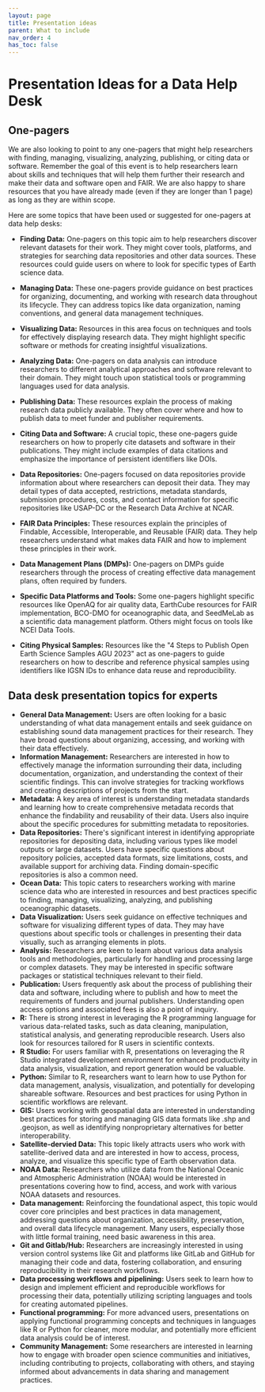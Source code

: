 ```yaml
---
layout: page
title: Presentation ideas
parent: What to include
nav_order: 4
has_toc: false
---
```


# Presentation Ideas for a Data Help Desk

## One-pagers

We are also looking to point to any one-pagers that might help researchers with
finding, managing, visualizing, analyzing, publishing, or citing data or
software. Remember the goal of this event is to help researchers learn about
skills and techniques that will help them further their research and make their
data and software open and FAIR. We are also happy to share resources that you
have already made (even if they are longer than 1 page) as long as they are
within scope.

Here are some topics that have been used or suggested for one-pagers at data
help desks:

-   **Finding Data:** One-pagers on this topic aim to help researchers discover
    relevant datasets for their work. They might cover tools, platforms, and
    strategies for searching data repositories and other data sources. These
    resources could guide users on where to look for specific types of Earth
    science data.

-   **Managing Data:** These one-pagers provide guidance on best practices for
    organizing, documenting, and working with research data throughout its
    lifecycle. They can address topics like data organization, naming
    conventions, and general data management techniques.

-   **Visualizing Data:** Resources in this area focus on techniques and tools
    for effectively displaying research data. They might highlight specific
    software or methods for creating insightful visualizations.

-   **Analyzing Data:** One-pagers on data analysis can introduce researchers to
    different analytical approaches and software relevant to their domain. They
    might touch upon statistical tools or programming languages used for data
    analysis.

-   **Publishing Data:** These resources explain the process of making research
    data publicly available. They often cover where and how to publish data to
    meet funder and publisher requirements.

-   **Citing Data and Software:** A crucial topic, these one-pagers guide
    researchers on how to properly cite datasets and software in their
    publications. They might include examples of data citations and emphasize
    the importance of persistent identifiers like DOIs.

-   **Data Repositories:** One-pagers focused on data repositories provide
    information about where researchers can deposit their data. They may detail
    types of data accepted, restrictions, metadata standards, submission
    procedures, costs, and contact information for specific repositories like
    USAP-DC or the Research Data Archive at NCAR.

-   **FAIR Data Principles:** These resources explain the principles of
    Findable, Accessible, Interoperable, and Reusable (FAIR) data. They help
    researchers understand what makes data FAIR and how to implement these
    principles in their work.

-   **Data Management Plans (DMPs):** One-pagers on DMPs guide researchers
    through the process of creating effective data management plans, often
    required by funders.

-   **Specific Data Platforms and Tools:** Some one-pagers highlight specific
    resources like OpenAQ for air quality data, EarthCube resources for FAIR
    implementation, BCO-DMO for oceanographic data, and SeedMeLab as a
    scientific data management platform. Others might focus on tools like NCEI
    Data Tools.

-   **Citing Physical Samples:** Resources like the "4 Steps to Publish Open
    Earth Science Samples AGU 2023" act as one-pagers to guide researchers on
    how to describe and reference physical samples using identifiers like IGSN
    IDs to enhance data reuse and reproducibility.

## Data desk presentation topics for experts

-   **General Data Management:** Users are often looking for a basic
    understanding of what data management entails and seek guidance on
    establishing sound data management practices for their research. They have
    broad questions about organizing, accessing, and working with their data
    effectively.
-   **Information Management:** Researchers are interested in how to effectively
    manage the information surrounding their data, including documentation,
    organization, and understanding the context of their scientific findings.
    This can involve strategies for tracking workflows and creating descriptions
    of projects from the start.
-   **Metadata:** A key area of interest is understanding metadata standards and
    learning how to create comprehensive metadata records that enhance the
    findability and reusability of their data. Users also inquire about the
    specific procedures for submitting metadata to repositories.
-   **Data Repositories:** There's significant interest in identifying
    appropriate repositories for depositing data, including various types like
    model outputs or large datasets. Users have specific questions about
    repository policies, accepted data formats, size limitations, costs, and
    available support for archiving data. Finding domain-specific repositories
    is also a common need.
-   **Ocean Data:** This topic caters to researchers working with marine science
    data who are interested in resources and best practices specific to finding,
    managing, visualizing, analyzing, and publishing oceanographic datasets.
-   **Data Visualization:** Users seek guidance on effective techniques and
    software for visualizing different types of data. They may have questions
    about specific tools or challenges in presenting their data visually, such
    as arranging elements in plots.
-   **Analysis:** Researchers are keen to learn about various data analysis
    tools and methodologies, particularly for handling and processing large or
    complex datasets. They may be interested in specific software packages or
    statistical techniques relevant to their field.
-   **Publication:** Users frequently ask about the process of publishing their
    data and software, including where to publish and how to meet the
    requirements of funders and journal publishers. Understanding open access
    options and associated fees is also a point of inquiry.
-   **R:** There is strong interest in leveraging the R programming language for
    various data-related tasks, such as data cleaning, manipulation, statistical
    analysis, and generating reproducible research. Users also look for
    resources tailored for R users in scientific contexts.
-   **R Studio:** For users familiar with R, presentations on leveraging the R
    Studio integrated development environment for enhanced productivity in data
    analysis, visualization, and report generation would be valuable.
-   **Python:** Similar to R, researchers want to learn how to use Python for
    data management, analysis, visualization, and potentially for developing
    shareable software. Resources and best practices for using Python in
    scientific workflows are relevant.
-   **GIS:** Users working with geospatial data are interested in understanding
    best practices for storing and managing GIS data formats like .shp and
    .geojson, as well as identifying nonproprietary alternatives for better
    interoperability.
-   **Satellite-dervied Data:** This topic likely attracts users who work with
    satellite-derived data and are interested in how to access, process,
    analyze, and visualize this specific type of Earth observation data.
-   **NOAA Data:** Researchers who utilize data from the National Oceanic and
    Atmospheric Administration (NOAA) would be interested in presentations
    covering how to find, access, and work with various NOAA datasets and
    resources.
-   **Data management:** Reinforcing the foundational aspect, this topic would
    cover core principles and best practices in data management, addressing
    questions about organization, accessibility, preservation, and overall data
    lifecycle management. Many users, especially those with little formal
    training, need basic awareness in this area.
-   **Git and Gitlab/Hub:** Researchers are increasingly interested in using
    version control systems like Git and platforms like GitLab and GitHub for
    managing their code and data, fostering collaboration, and ensuring
    reproducibility in their research workflows.
-   **Data processing workflows and pipelining:** Users seek to learn how to
    design and implement efficient and reproducible workflows for processing
    their data, potentially utilizing scripting languages and tools for creating
    automated pipelines.
-   **Functional programming:** For more advanced users, presentations on
    applying functional programming concepts and techniques in languages like R
    or Python for cleaner, more modular, and potentially more efficient data
    analysis could be of interest.
-   **Community Management:** Some researchers are interested in learning how to
    engage with broader open science communities and initiatives, including
    contributing to projects, collaborating with others, and staying informed
    about advancements in data sharing and management practices.
